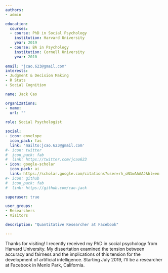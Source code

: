 ```yaml
---
authors:
- admin

education:
  courses:
  - course: PhD in Social Psychology
    institution: Harvard University
    year: 2019
  - course: BA in Psychology
    institution: Cornell University
    year: 2010
    
email: "jcao.623@gmail.com"
interests:
- Judgment & Decision Making
- R Stats
- Social Cognition

name: Jack Cao

organizations:
- name:
  url: ""
  
role: Social Psychologist

social:
- icon: envelope
  icon_pack: fas
  link: 'mailto:jcao.623@gmail.com'
#- icon: twitter
#  icon_pack: fab
#  link: https://twitter.com/jcao623
- icon: google-scholar
  icon_pack: ai
  link: https://scholar.google.com/citations?user=rh_oN1wAAAAJ&hl=en
#- icon: github
#  icon_pack: fab
#  link: https://github.com/cao-jack

superuser: true

user_groups:
- Researchers
- Visitors

description: "Quantitative Researcher at Facebook"

---
```


Thanks for visiting! I recently received my PhD in social psychology from Harvard University. My dissertation examined the tension between accuracy and fairness and the implications of this tension for the development of artificial intelligence. Starting July 2019, I'll be a researcher at Facebook in Menlo Park, California.

